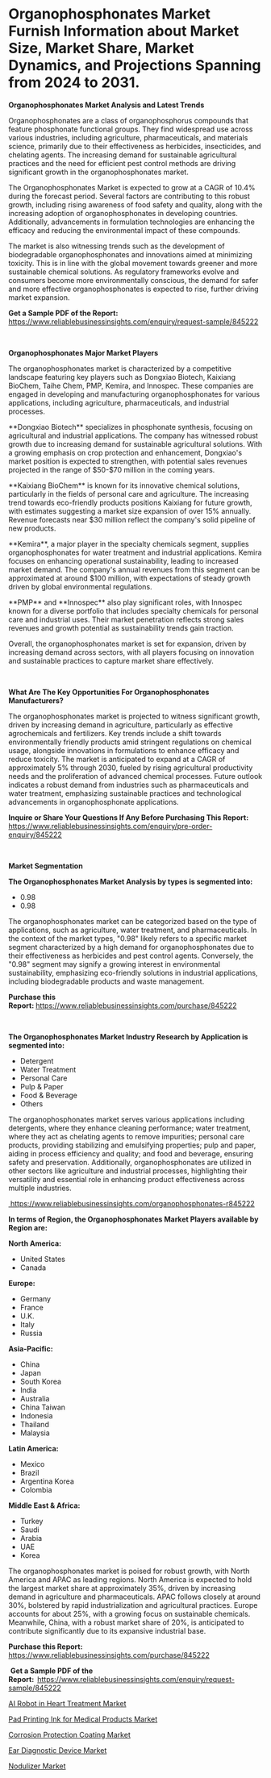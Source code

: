 <p><h1>Organophosphonates Market Furnish Information about Market Size, Market Share, Market Dynamics, and Projections Spanning from 2024 to 2031.</h1></p><p><strong>Organophosphonates Market Analysis and Latest Trends</strong></p>
<p><p>Organophosphonates are a class of organophosphorus compounds that feature phosphonate functional groups. They find widespread use across various industries, including agriculture, pharmaceuticals, and materials science, primarily due to their effectiveness as herbicides, insecticides, and chelating agents. The increasing demand for sustainable agricultural practices and the need for efficient pest control methods are driving significant growth in the organophosphonates market.</p><p>The Organophosphonates Market is expected to grow at a CAGR of 10.4% during the forecast period. Several factors are contributing to this robust growth, including rising awareness of food safety and quality, along with the increasing adoption of organophosphonates in developing countries. Additionally, advancements in formulation technologies are enhancing the efficacy and reducing the environmental impact of these compounds. </p><p>The market is also witnessing trends such as the development of biodegradable organophosphonates and innovations aimed at minimizing toxicity. This is in line with the global movement towards greener and more sustainable chemical solutions. As regulatory frameworks evolve and consumers become more environmentally conscious, the demand for safer and more effective organophosphonates is expected to rise, further driving market expansion.</p></p>
<p><strong>Get a Sample PDF of the Report:&nbsp;</strong> <a href="https://www.reliablebusinessinsights.com/enquiry/request-sample/845222?utm_campaign=60&utm_medium=2&utm_source=Github&utm_content=ia&utm_term=09112024&utm_id=organophosphonates">https://www.reliablebusinessinsights.com/enquiry/request-sample/845222</a></p>
<p>&nbsp;</p>
<p><strong>Organophosphonates Major Market Players</strong></p>
<p><p>The organophosphonates market is characterized by a competitive landscape featuring key players such as Dongxiao Biotech, Kaixiang BioChem, Taihe Chem, PMP, Kemira, and Innospec. These companies are engaged in developing and manufacturing organophosphonates for various applications, including agriculture, pharmaceuticals, and industrial processes.</p><p>**Dongxiao Biotech** specializes in phosphonate synthesis, focusing on agricultural and industrial applications. The company has witnessed robust growth due to increasing demand for sustainable agricultural solutions. With a growing emphasis on crop protection and enhancement, Dongxiao's market position is expected to strengthen, with potential sales revenues projected in the range of $50-$70 million in the coming years.</p><p>**Kaixiang BioChem** is known for its innovative chemical solutions, particularly in the fields of personal care and agriculture. The increasing trend towards eco-friendly products positions Kaixiang for future growth, with estimates suggesting a market size expansion of over 15% annually. Revenue forecasts near $30 million reflect the company's solid pipeline of new products.</p><p>**Kemira**, a major player in the specialty chemicals segment, supplies organophosphonates for water treatment and industrial applications. Kemira focuses on enhancing operational sustainability, leading to increased market demand. The company's annual revenues from this segment can be approximated at around $100 million, with expectations of steady growth driven by global environmental regulations.</p><p>**PMP** and **Innospec** also play significant roles, with Innospec known for a diverse portfolio that includes specialty chemicals for personal care and industrial uses. Their market penetration reflects strong sales revenues and growth potential as sustainability trends gain traction.</p><p>Overall, the organophosphonates market is set for expansion, driven by increasing demand across sectors, with all players focusing on innovation and sustainable practices to capture market share effectively.</p></p>
<p>&nbsp;</p>
<p><strong>What Are The Key Opportunities For Organophosphonates Manufacturers?</strong></p>
<p><p>The organophosphonates market is projected to witness significant growth, driven by increasing demand in agriculture, particularly as effective agrochemicals and fertilizers. Key trends include a shift towards environmentally friendly products amid stringent regulations on chemical usage, alongside innovations in formulations to enhance efficacy and reduce toxicity. The market is anticipated to expand at a CAGR of approximately 5% through 2030, fueled by rising agricultural productivity needs and the proliferation of advanced chemical processes. Future outlook indicates a robust demand from industries such as pharmaceuticals and water treatment, emphasizing sustainable practices and technological advancements in organophosphonate applications.</p></p>
<p><strong>Inquire or Share Your Questions If Any Before Purchasing This Report:</strong> <a href="https://www.reliablebusinessinsights.com/enquiry/pre-order-enquiry/845222?utm_campaign=60&utm_medium=2&utm_source=Github&utm_content=ia&utm_term=09112024&utm_id=organophosphonates">https://www.reliablebusinessinsights.com/enquiry/pre-order-enquiry/845222</a></p>
<p>&nbsp;</p>
<p><strong>Market Segmentation</strong></p>
<p><strong>The Organophosphonates Market Analysis by types is segmented into:</strong></p>
<p><ul><li>0.98</li><li>0.98</li></ul></p>
<p><p>The organophosphonates market can be categorized based on the type of applications, such as agriculture, water treatment, and pharmaceuticals. In the context of the market types, "0.98" likely refers to a specific market segment characterized by a high demand for organophosphonates due to their effectiveness as herbicides and pest control agents. Conversely, the "0.98" segment may signify a growing interest in environmental sustainability, emphasizing eco-friendly solutions in industrial applications, including biodegradable products and waste management.</p></p>
<p><strong>Purchase this Report:&nbsp;</strong><a href="https://www.reliablebusinessinsights.com/purchase/845222?utm_campaign=60&utm_medium=2&utm_source=Github&utm_content=ia&utm_term=09112024&utm_id=organophosphonates">https://www.reliablebusinessinsights.com/purchase/845222</a></p>
<p>&nbsp;</p>
<p><strong>The Organophosphonates Market Industry Research by Application is segmented into:</strong></p>
<p><ul><li>Detergent</li><li>Water Treatment</li><li>Personal Care</li><li>Pulp & Paper</li><li>Food & Beverage</li><li>Others</li></ul></p>
<p><p>The organophosphonates market serves various applications including detergents, where they enhance cleaning performance; water treatment, where they act as chelating agents to remove impurities; personal care products, providing stabilizing and emulsifying properties; pulp and paper, aiding in process efficiency and quality; and food and beverage, ensuring safety and preservation. Additionally, organophosphonates are utilized in other sectors like agriculture and industrial processes, highlighting their versatility and essential role in enhancing product effectiveness across multiple industries.</p></p>
<p><a href="https://www.reliablebusinessinsights.com/organophosphonates-r845222?utm_campaign=60&utm_medium=2&utm_source=Github&utm_content=ia&utm_term=09112024&utm_id=organophosphonates">&nbsp;https://www.reliablebusinessinsights.com/organophosphonates-r845222</a></p>
<p><strong>In terms of Region, the Organophosphonates Market Players available by Region are:</strong></p>
<p>
    <p> <strong> North America: </strong>
        <ul>
            <li>United States</li>
            <li>Canada</li>
        </ul>
        </p> 
    <p> <strong> Europe: </strong>
        <ul>
            <li>Germany</li>
            <li>France</li>
            <li>U.K.</li>
            <li>Italy</li>
            <li>Russia</li>
        </ul>
        </p> 
    <p> <strong> Asia-Pacific: </strong>
        <ul>
            <li>China</li>
            <li>Japan</li>
            <li>South Korea</li>
            <li>India</li>
            <li>Australia</li>
            <li>China Taiwan</li>
            <li>Indonesia</li>
            <li>Thailand</li>
            <li>Malaysia</li>
        </ul>
        </p> 
    <p> <strong> Latin America: </strong>
        <ul>
            <li>Mexico</li>
            <li>Brazil</li>
            <li>Argentina Korea</li>
            <li>Colombia</li>
        </ul>
        </p> 
    <p> <strong> Middle East & Africa: </strong>
        <ul>
            <li>Turkey</li>
            <li>Saudi</li>
            <li>Arabia</li>
            <li>UAE</li>
            <li>Korea</li>
        </ul>
    </p>
    </p>
<p><p>The organophosphonates market is poised for robust growth, with North America and APAC as leading regions. North America is expected to hold the largest market share at approximately 35%, driven by increasing demand in agriculture and pharmaceuticals. APAC follows closely at around 30%, bolstered by rapid industrialization and agricultural practices. Europe accounts for about 25%, with a growing focus on sustainable chemicals. Meanwhile, China, with a robust market share of 20%, is anticipated to contribute significantly due to its expansive industrial base.</p></p>
<p><strong>Purchase this Report: </strong><a href="https://www.reliablebusinessinsights.com/purchase/845222?utm_campaign=60&utm_medium=2&utm_source=Github&utm_content=ia&utm_term=09112024&utm_id=organophosphonates">https://www.reliablebusinessinsights.com/purchase/845222</a></p>
<p>&nbsp;<strong>Get a Sample PDF of the Report:&nbsp;&nbsp;</strong><a href="https://www.reliablebusinessinsights.com/enquiry/request-sample/845222?utm_campaign=60&utm_medium=2&utm_source=Github&utm_content=ia&utm_term=09112024&utm_id=organophosphonates">https://www.reliablebusinessinsights.com/enquiry/request-sample/845222</a></p>
<p><strong></strong></p>
<p><p><a href="https://issuu.com/reportprime-2/docs/ai-robot-in-heart-treatment-market-_862936f9b53489?utm_campaign=60&utm_medium=2&utm_source=Github&utm_content=ia&utm_term=09112024&utm_id=organophosphonates">AI Robot in Heart Treatment Market</a></p><p><a href="https://issuu.com/reportprime-2/docs/pad-printing-ink-for-medical-produc_d5549896dbf7e2?utm_campaign=60&utm_medium=2&utm_source=Github&utm_content=ia&utm_term=09112024&utm_id=organophosphonates">Pad Printing Ink for Medical Products Market</a></p><p><a href="https://github.com/liz10hnbracht/Market-Research-Report-List-1/blob/main/corrosion-protection-coating-market.md?utm_campaign=60&utm_medium=2&utm_source=Github&utm_content=ia&utm_term=09112024&utm_id=organophosphonates">Corrosion Protection Coating Market</a></p><p><a href="https://issuu.com/reportprime-2/docs/ear-diagnostic-device-market-size-2_6bd38ac40e1f00?utm_campaign=60&utm_medium=2&utm_source=Github&utm_content=ia&utm_term=09112024&utm_id=organophosphonates">Ear Diagnostic Device Market</a></p><p><a href="https://github.com/rozh43oreder/Market-Research-Report-List-1/blob/main/nodulizer-market.md?utm_campaign=60&utm_medium=2&utm_source=Github&utm_content=ia&utm_term=09112024&utm_id=organophosphonates">Nodulizer Market</a></p></p>